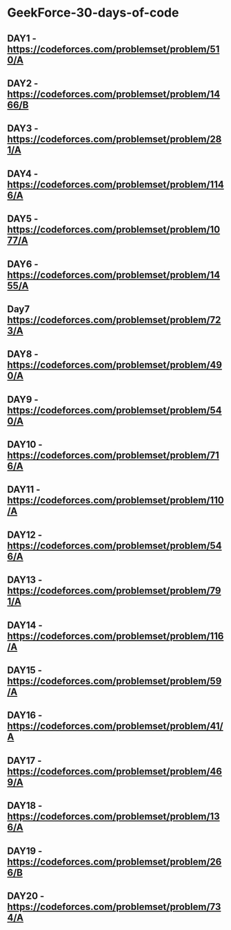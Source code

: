 # GeekForce-30-days-of-code
## DAY1 - https://codeforces.com/problemset/problem/510/A
## DAY2 - https://codeforces.com/problemset/problem/1466/B
## DAY3 - https://codeforces.com/problemset/problem/281/A
## DAY4 - https://codeforces.com/problemset/problem/1146/A
## DAY5 - https://codeforces.com/problemset/problem/1077/A
## DAY6 - https://codeforces.com/problemset/problem/1455/A
## Day7   https://codeforces.com/problemset/problem/723/A
## DAY8 - https://codeforces.com/problemset/problem/490/A
## DAY9 - https://codeforces.com/problemset/problem/540/A
## DAY10 - https://codeforces.com/problemset/problem/716/A
## DAY11 - https://codeforces.com/problemset/problem/110/A
## DAY12 - https://codeforces.com/problemset/problem/546/A
## DAY13 - https://codeforces.com/problemset/problem/791/A
## DAY14 - https://codeforces.com/problemset/problem/116/A
## DAY15 - https://codeforces.com/problemset/problem/59/A
## DAY16 - https://codeforces.com/problemset/problem/41/A
## DAY17 - https://codeforces.com/problemset/problem/469/A
## DAY18 - https://codeforces.com/problemset/problem/136/A
## DAY19 - https://codeforces.com/problemset/problem/266/B
## DAY20 - https://codeforces.com/problemset/problem/734/A
